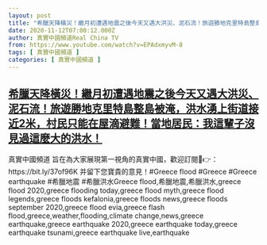 ```yaml
---
layout: post
title: "希臘天降橫災！繼月初遭遇地震之後今天又遇大洪災、泥石流！旅遊勝地克里特島整島被淹，洪水湧上街道接近2米，村民只能在屋滴避難！當地居民：我這輩子沒見過這麼大的洪水！"
date: 2020-11-12T07:00:12.000Z
author: 真實中國頻道Real China TV
from: https://www.youtube.com/watch?v=EPAdxmyvM-8
tags: [ 真實中國頻道 ]
categories: [ 真實中國頻道 ]
---
```

<!--1605164412000-->
[希臘天降橫災！繼月初遭遇地震之後今天又遇大洪災、泥石流！旅遊勝地克里特島整島被淹，洪水湧上街道接近2米，村民只能在屋滴避難！當地居民：我這輩子沒見過這麼大的洪水！](https://www.youtube.com/watch?v=EPAdxmyvM-8)
------

<div>
真實中國頻道 旨在為大家展現第一視角的真實中國，歡迎訂閱💖👉：https://bit.ly/37of96K  并留下您寶貴的意見！#Greece flood #Greece #Greece earthquake #希臘地震 #希臘洪水Greece flood,希臘地震,希臘洪水,greece flood 2020,greece flooding today,greece flood myth,greece flood legends,greece floods kefalonia,greece floods news,greece floods september 2020,greece flood evia,greece flash flood,greece,weather,flooding,climate change,news,greece earthquake,greece earthquake 2020,greece earthquake today,greece earthquake tsunami,greece earthquake live,earthquake
</div>
